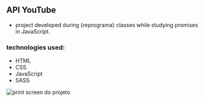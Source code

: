 ## API YouTube 

-  project developed during {reprograma} classes while studying promises in JavaScript. 

### technologies used: 

* HTML 
* CSS
* JavaScript 
* SASS 


![print screen do projeto](https://github.com/natalyapeixoto/MiniTube/master/img/screenShot.png)
